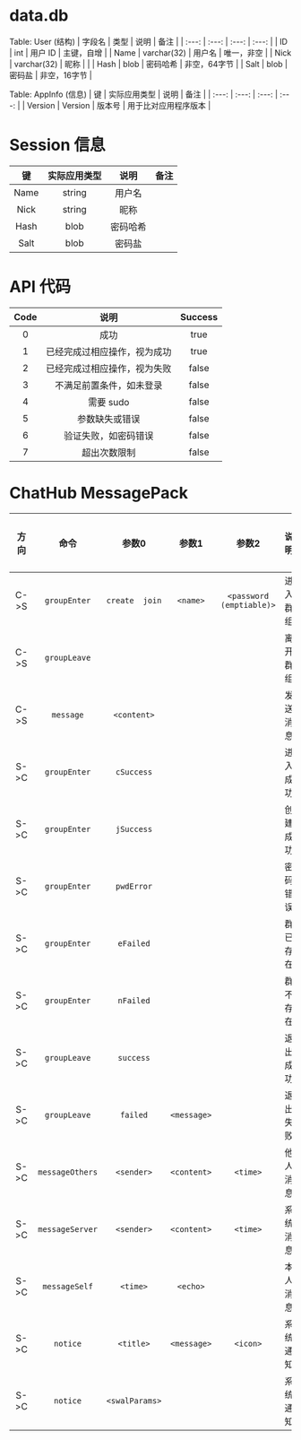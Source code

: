 # data.db
Table: User (结构)
| 字段名 | 类型 | 说明 |	备注 |
| :---: | :---: | :---: | :---: |
| ID | int | 用户 ID | 主键，自增 |
| Name | varchar(32) | 用户名 | 唯一，非空 |
| Nick | varchar(32) | 昵称 |  |
| Hash | blob | 密码哈希 | 非空，64字节 |
| Salt | blob | 密码盐 | 非空，16字节 |

Table: AppInfo (信息)
| 键 | 实际应用类型 | 说明 | 备注 |
| :---: | :---: | :---: | :---: |
| Version | Version | 版本号 | 用于比对应用程序版本 |


# Session 信息
|  键  | 实际应用类型 |  说明  | 备注 |
| :--: | :---------: | :----: | :--: |
| Name |   string    | 用户名 |      |
| Nick |   string    |  昵称  |      |
| Hash |    blob     |密码哈希|      |
| Salt |    blob     | 密码盐 |      |


# API 代码
| Code |            说明            | Success |
| :--: | :------------------------: |:-------:|
|  0   |            成功            |  true   |
|  1   | 已经完成过相应操作，视为成功 |  true   |
|  2   | 已经完成过相应操作，视为失败 |  false  |
|  3   |  不满足前置条件，如未登录   |  false  |
|  4   |          需要 sudo         |  false  |
|  5   |       参数缺失或错误        |  false  |
|  6   |    验证失败，如密码错误     |  false  |
|  7   |        超出次数限制        |  false  |


# ChatHub MessagePack
| 方向 |     命令      |     参数0     |    参数1    |          参数2          |    说明    |   完成情况   |
| :--: | :-----------: | :----------: | :---------: | :--------------------: | :-------: | :----------: |
| C->S | `groupEnter`  |`create  join`|  `<name>`   |`<password (emptiable)>`| 进入群组   |   C:Y  S:N   |
| C->S | `groupLeave`  |              |             |                        | 离开群组   |   C:Y  S:N   |
| C->S |   `message`   | `<content>`  |             |                        | 发送消息   |   C:Y  S:N   |
| S->C | `groupEnter`  |  `cSuccess`  |             |                        | 进入成功   |   C:Y  S:N   |
| S->C | `groupEnter`  |  `jSuccess`  |             |                        | 创建成功   |   C:Y  S:N   |
| S->C | `groupEnter`  |  `pwdError`  |             |                        | 密码错误   |   C:Y  S:N   |
| S->C | `groupEnter`  |  `eFailed`   |             |                        | 群已存在   |   C:Y  S:N   |
| S->C | `groupEnter`  |  `nFailed`   |             |                        | 群不存在   |   C:Y  S:N   |
| S->C | `groupLeave`  |   `success`  |             |                        | 退出成功   |   C:Y  S:N   |
| S->C | `groupLeave`  |   `failed`   | `<message>` |                        | 退出失败   |   C:Y  S:N   |
| S->C |`messageOthers`|  `<sender>`  | `<content>` |        `<time>`        | 他人消息   |   C:Y  S:N   |
| S->C |`messageServer`|  `<sender>`  | `<content>` |        `<time>`        | 系统消息   |   C:Y  S:N   |
| S->C | `messageSelf` |   `<time>`   |  `<echo>`   |                        | 本人消息   |   C:Y  S:N   |
| S->C |   `notice`    |   `<title>`  | `<message>` |        `<icon>`        | 系统通知   |   C:Y  S:N   |
| S->C |   `notice`    |`<swalParams>`|             |                        | 系统通知   |   C:Y  S:N   |